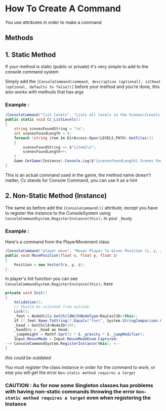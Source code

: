 # How To Create A Command

You use attributes in order to make a command

## Methods

## 1. Static Method

If your method is static (public or private) it's very simple to add to the console command system

Simply add the `[ConsoleCommand(command, description (optional), isCheat (optional, defaults to false))]` before your method and you're done, this also works with methods that has args

### Example :
```CS
[ConsoleCommand("list_levels", "Lists all levels in the Scenes//Levels folder")]
public static void Cc_ListLevels()
{
	string scenesFoundString = "\n";
	int scenesFoundLength = 0;
	foreach (string item in DirAccess.Open(LEVELS_PATH).GetFiles())
	{
		scenesFoundString += $"{item}\n";
		scenesFoundLength++;
	}
	Game.GetGame(Instance).Console.Log($"{scenesFoundLength} Scenes Found : {scenesFoundString}");
}
```

This is an actual command used in the game, the method name doesn't matter, Cc stands for Console Command, you can use it as a hint

## 2. Non-Static Method (Instance)

The same as before add the `[ConsoleCommand()]` attribute, except you have to register the instance to the ConsoleSystem using `ConsoleCommandSystem.RegisterInstance(this);` in your `_Ready`

### Example :

Here's a command from the PlayerMovement class

```CS
[ConsoleCommand("player_move", "Moves Player To Given Position (x, y, z)", true)]
public void MovePosition(float x, float y, float z)
{
	Position = new Vector3(x, y, z);
}
```

In player's Init function you can see `ConsoleCommandSystem.RegisterInstance(this);` here

```CS
private void Init()
{
	Validation();
	// Should be unlocked from outside
	Lock();
	_feet = NodeUtils.GetChildWithNodeType<RayCast3D>(this);
	if (!_feet.Name.ToString().Equals("feet", System.StringComparison.CurrentCultureIgnoreCase)) GD.PushWarning("Raycast's name found in player is not \"feet\"");
	_head = GetChild<Node3D>(0);
	_headSrc = _head as Head;
	_jumpHeight = Mathf.Sqrt(2 * S._gravity * S._jumpModifier);
	Input.MouseMode = Input.MouseModeEnum.Captured;
--> ConsoleCommandSystem.RegisterInstance(this); <--
}
```

*this could be outdated*

You must register the class instance in order for the command to work, or else you will get the error `Non-static method requires a target`

### CAUTION : As for now some Singleton classes has problems with having non-static commands throwing the error `Non-static method requires a target` even when registering the Instance
